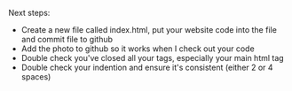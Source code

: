 Next steps:
* Create a new file called index.html, put your website code into the file and commit file to github
* Add the photo to github so it works when I check out your code
* Double check you've closed all your tags, especially your main html tag
* Double check your indention and ensure it's consistent (either 2 or 4 spaces)
